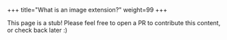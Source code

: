 +++
title="What is an image extension?"
weight=99
+++

<!--more-->

This page is a stub! Please feel free to open a PR to contribute this content, or check back later :)